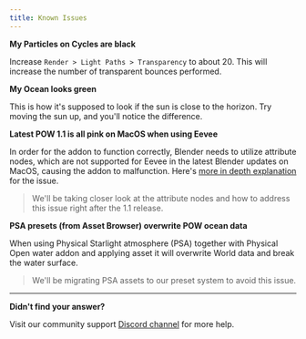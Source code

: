 ```yaml
---
title: Known Issues
---
```



**My Particles on Cycles are black**

Increase `Render > Light Paths > Transparency` to about 20. This will increase the number of transparent bounces performed.

**My Ocean looks green**

This is how it's supposed to look if the sun is close to the horizon. Try moving the sun up, and you'll notice the difference.


**Latest POW 1.1 is all pink on MacOS when using Eevee**

In order for the addon to function correctly, Blender needs to utilize attribute nodes, which are not supported for Eevee in the latest Blender updates on MacOS, causing the addon to malfunction. Here's [more in depth explanation](https://projects.blender.org/blender/blender/issues/112952) for the issue.

> We'll be taking closer look at the attribute nodes and how to address this issue right after the 1.1 release.


**PSA presets (from Asset Browser) overwrite POW ocean data**

When using Physical Starlight atmosphere (PSA) together with Physical Open water addon and applying asset it will overwrite World data and break the water surface.

> We'll be migrating PSA assets to our preset system to avoid this issue.


<!-- **When disabling `Underwater > World Underwater` sometimes breaks World shader**

For example if Physical Starlight Atmosphere -->



--------------------------

**Didn't find your answer?**

Visit our community support [Discord channel](https://discord.gg/wvzPVzj9Vr) for more help.